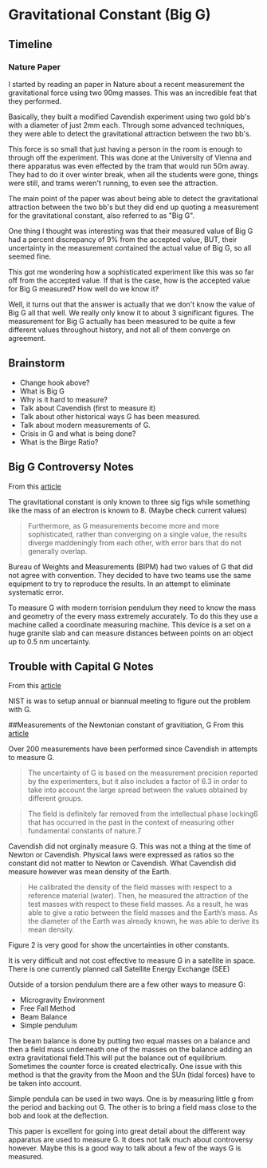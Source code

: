 # Gravitational Constant (Big G)

## Timeline

### Nature Paper

I started by reading an paper in Nature about a recent measurement the gravitational force using two 90mg masses. This was an incredible feat that they performed.

Basically, they built a modified Cavendish experiment using two gold bb's with a diameter of just 2mm each. Through some advanced techniques, they were able to detect the gravitational attraction between the two bb's.

This force is so small that just having a person in the room is enough to through off the experiment. This was done at the University of Vienna and there apparatus was even effected by the tram that would run 50m away. They had to do it over winter break, when all the students were gone, things were still, and trams weren't running, to even see the attraction.

The main point of the paper was about being able to detect the gravitational attraction between the two bb's but they did end up quoting a measurement for the gravitational constant, also referred to as "Big G".

One thing I thought was interesting was that their measured value of Big G had a percent discrepancy of 9% from the accepted value, BUT, their uncertainty in the measurement contained the actual value of Big G, so all seemed fine.

This got me wondering how a sophisticated experiment like this was so far off from the accepted value. If that is the case, how is the accepted value for Big G measured? How well do we know it?

Well, it turns out that the answer is actually that we don't know the value of Big G all that well. We really only know it to about 3 significant figures. The measurement for Big G actually has been measured to be quite a few different values throughout history, and not all of them converge on agreement.

## Brainstorm

- Change hook above?
- What is Big G
- Why is it hard to measure?
- Talk about Cavendish (first to measure it)
- Talk about other historical ways G has been measured.
- Talk about modern measurements of G.
- Crisis in G and what is being done?
- What is the Birge Ratio?

## Big G Controversy Notes
From this [article](https://www.nist.gov/news-events/news/2016/11/big-g-redux-solving-mystery-perplexing-result)

The gravitational constant is only known to three sig figs while something like the mass of an electron is known to 8. (Maybe check current values)


> Furthermore, as G measurements become more and more sophisticated, rather than converging on a single value, the results diverge maddeningly from each other, with error bars that do not generally overlap.

Bureau of Weights and Measurements (BIPM) had two values of G that did not agree with convention. They decided to have two teams use the same equipment to try to reproduce the results. In an attempt to eliminate systematic error.

To measure G with modern torrision pendulum they need to know the mass and geometry of the every mass extremely accurately. To do this they use a machine called a coordinate measuring machine. This device is a set on a huge granite slab and can measure distances between points on an object up to 0.5 nm uncertainty.

## Trouble with Capital G Notes
From this [article](https://www.nist.gov/news-events/news/2014/10/trouble-capital-g)

NIST is was to setup annual or biannual meeting to figure out the problem with G.

##Measurements of the Newtonian constant of gravitiation, G
From this [article](https://doi.org/10.1063/1.4994619)

Over 200 measurements have been performed since Cavendish in attempts to measure G.

> The uncertainty of G is based on the measurement precision reported by the experimenters, but it also includes a factor of 6.3 in order to take into account the large spread between the values obtained by different groups.

> The field is definitely far removed from the intellectual phase locking6 that has occurred in the past in the context of measuring other fundamental constants of nature.7

Cavendish did not orginally measure G. This was not a thing at the time of Newton or Cavendish. Physical laws were expressed as ratios so the constant did not matter to Newton or Cavendish. What Cavendish did measure however was mean density of the Earth.

> He calibrated the density of the field masses with respect to a reference material (water). Then, he measured the attraction of the test masses with respect to these field masses. As a result, he was able to give a ratio between the field masses and the Earth’s mass. As the diameter of the Earth was already known, he was able to derive its mean density.

Figure 2 is very good for show the uncertainties in other constants.

It is very difficult and not cost effective to measure G in a satellite in space. There is one currently planned call Satellite Energy Exchange (SEE)

Outside of a torsion pendulum there are a few other ways to measure G:

- Microgravity Environment
- Free Fall Method
- Beam Balance
- Simple pendulum

The beam balance is done by putting two equal masses on a balance and then a field mass underneath one of the masses on the balance adding an extra gravitational field.This will put the balance out of equilibrium. Sometimes the counter force is created electrically. One issue with this method is that the gravity from the Moon and the SUn (tidal forces)  have to be taken into account.

Simple pendula can be used in two ways. One is by measuring little g from the period and backing out G. The other is to bring a field mass close to the bob and look at the deflection.

This paper is excellent for going into great detail about the different way apparatus are used to measure  G. It does not talk much about controversy however. Maybe this is a good way to talk about a few of the ways G is measured.
